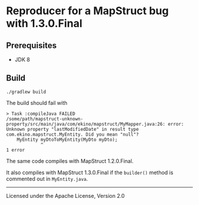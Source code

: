 # Reproducer for a MapStruct bug with 1.3.0.Final

## Prerequisites

- JDK 8

## Build

    ./gradlew build
    
The build should fail with

    > Task :compileJava FAILED
    /some/path/mapstruct-unknown-property/src/main/java/com/ekino/mapstruct/MyMapper.java:26: error: Unknown property "lastModifiedDate" in result type com.ekino.mapstruct.MyEntity. Did you mean "null"?
        MyEntity myDtoToMyEntity(MyDto myDto);
                 ^
    1 error
    
The same code compiles with MapStruct 1.2.0.Final.

It also compiles with MapStruct 1.3.0.Final if the `builder()` method is commented out in `MyEntity.java`.
    
----

Licensed under the Apache License, Version 2.0
